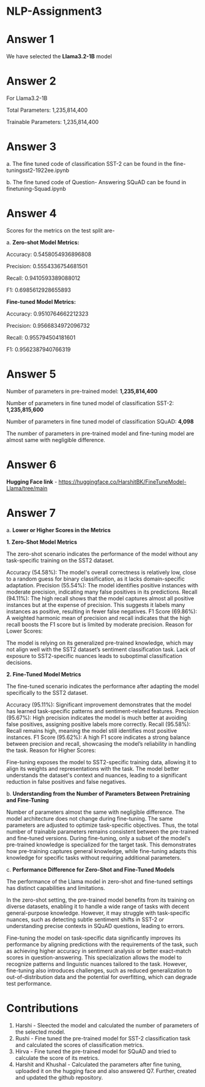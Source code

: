 # NLP-Assignment3

# Answer 1 

We have selected the **Llama3.2-1B** model

# Answer 2

For Llama3.2-1B

Total Parameters: 1,235,814,400

Trainable Parameters: 1,235,814,400

# Answer 3 

a. The fine tuned code of classification SST-2 can be found in the fine-tuningsst2-1922ee.ipynb

b. The fine tuned code of Question- Answering SQuAD can be found in finetuning-Squad.ipynb    

# Answer 4
Scores for the metrics on the test split are-

a. 
**Zero-shot Model Metrics:**

Accuracy: 0.5458054936896808

Precision: 0.5554336754681501

Recall: 0.9410593389088012

F1: 0.6985612928655893

**Fine-tuned Model Metrics:**

Accuracy: 0.9510764662212323

Precision: 0.9566834972096732

Recall: 0.955794504181601

F1: 0.9562387940766319


# Answer 5
Number of parameters in pre-trained model: **1,235,814,400**

Number of parameters in fine tuned model of classification SST-2: **1,235,815,600**

Number of parameters in fine tuned model of classification SQuAD: **4,098**

The number of parameters in pre-trained model and fine-tuning model are almost same
with negligible difference. 

# Answer 6

**Hugging Face link** - https://huggingface.co/HarshitBK/FineTuneModel-Llama/tree/main

# Answer 7

a. **Lower or Higher Scores in the Metrics**

**1. Zero-Shot Model Metrics**

The zero-shot scenario indicates the performance of the model without any task-specific training on the SST2 dataset.

Accuracy (54.58%): The model's overall correctness is relatively low, close to a random guess for binary classification, as it lacks domain-specific adaptation.
Precision (55.54%): The model identifies positive instances with moderate precision, indicating many false positives in its predictions.
Recall (94.11%): The high recall shows that the model captures almost all positive instances but at the expense of precision. This suggests it labels many instances as positive, resulting in fewer false negatives.
F1 Score (69.86%): A weighted harmonic mean of precision and recall indicates that the high recall boosts the F1 score but is limited by moderate precision.
Reason for Lower Scores:

The model is relying on its generalized pre-trained knowledge, which may not align well with the SST2 dataset’s sentiment classification task.
Lack of exposure to SST2-specific nuances leads to suboptimal classification decisions.

**2. Fine-Tuned Model Metrics**

The fine-tuned scenario indicates the performance after adapting the model specifically to the SST2 dataset.

Accuracy (95.11%): Significant improvement demonstrates that the model has learned task-specific patterns and sentiment-related features.
Precision (95.67%): High precision indicates the model is much better at avoiding false positives, assigning positive labels more correctly.
Recall (95.58%): Recall remains high, meaning the model still identifies most positive instances.
F1 Score (95.62%): A high F1 score indicates a strong balance between precision and recall, showcasing the model’s reliability in handling the task.
Reason for Higher Scores:

Fine-tuning exposes the model to SST2-specific training data, allowing it to align its weights and representations with the task.
The model better understands the dataset's context and nuances, leading to a significant reduction in false positives and false negatives.

b. **Understanding from the Number of Parameters Between Pretraining and Fine-Tuning**

Number of parameters almost the same with negligible difference. The model architecture does not change during fine-tuning. 
The same parameters are adjusted to optimize task-specific objectives. Thus, the total number of trainable parameters remains consistent between the pre-trained and fine-tuned versions.
During fine-tuning, only a subset of the model's pre-trained knowledge is specialized for the target task. 
This demonstrates how pre-training captures general knowledge, while fine-tuning adapts this knowledge for specific tasks without requiring additional parameters.

c.  **Performance Difference for Zero-Shot and Fine-Tuned Models**

The performance of the Llama model in zero-shot and fine-tuned settings has distinct capabilities and limitations. 

In the zero-shot setting, the pre-trained model benefits from its training on diverse datasets, enabling it to handle a wide range of tasks with decent general-purpose knowledge. However, it may struggle with task-specific nuances, such as detecting subtle sentiment shifts in SST-2 or understanding precise contexts in SQuAD questions, leading to errors. 

Fine-tuning the model on task-specific data significantly improves its performance by aligning predictions with the requirements of the task, such as achieving higher accuracy in sentiment analysis or better exact-match scores in question-answering. This specialization allows the model to recognize patterns and linguistic nuances tailored to the task. However, fine-tuning also introduces challenges, such as reduced generalization to out-of-distribution data and the potential for overfitting, which can degrade test performance. 

# Contributions
1. Harshi - Sleected the model and calculated the number of parameters of the selected model.
2. Rushi - Fine tuned the pre-trained model for SST-2 classification task and calculated the scores of classification metrics.
3. Hirva - Fine tuned the pre-trained model for SQuAD and tried to calculate the score of its metrics.
4. Harshit and Khushal - Calculated the parameters after fine tuning, uploaded it on the hugging face and also answered Q7. 
        Further, created and updated the github repository.

